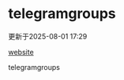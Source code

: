 # telegramgroups
更新于2025-08-01 17:29

[website](https://allgroups.github.io/telegramgroups/)

telegramgroups
